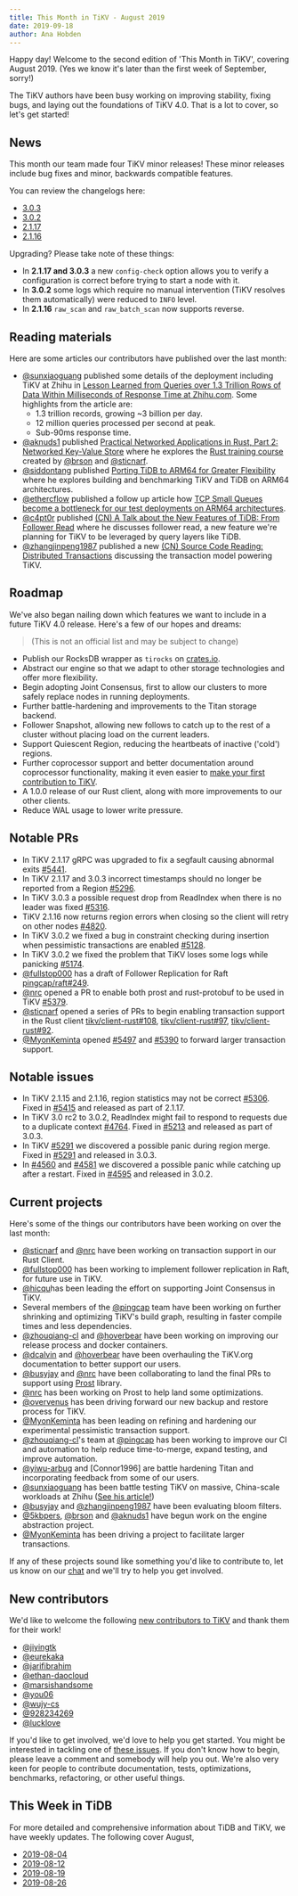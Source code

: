 ```yaml
---
title: This Month in TiKV - August 2019
date: 2019-09-18
author: Ana Hobden
---
```


Happy day! Welcome to the second edition of 'This Month in TiKV', covering August 2019. (Yes we know it's later than the first week of September, sorry!)

The TiKV authors have been busy working on improving stability, fixing bugs, and laying out the foundations of TiKV 4.0. That is a lot to cover, so let's get started!

## News

This month our team made four TiKV minor releases! These minor releases include bug fixes and minor, backwards compatible features.

You can review the changelogs here:

* [3.0.3](https://github.com/tikv/tikv/releases/tag/v3.0.3)
* [3.0.2](https://github.com/tikv/tikv/releases/tag/v3.0.2)
* [2.1.17](https://github.com/tikv/tikv/releases/tag/v2.1.17)
* [2.1.16](https://github.com/tikv/tikv/releases/tag/v2.1.16)

Upgrading? Please take note of these things:

* In **2.1.17 and 3.0.3** a new `config-check` option allows you to verify a configuration is correct before trying to start a node with it.
* In **3.0.2** some logs which require no manual intervention (TiKV resolves them automatically) were reduced to `INFO` level.
* In **2.1.16** `raw_scan` and `raw_batch_scan` now supports reverse.

## Reading materials

Here are some articles our contributors have published over the last month:

* [@sunxiaoguang] published some details of the deployment including TiKV at Zhihu in [Lesson Learned from Queries over 1.3 Trillion Rows of Data Within Milliseconds of Response Time at Zhihu.com](https://pingcap.com/success-stories/lesson-learned-from-queries-over-1.3-trillion-rows-of-data-within-milliseconds-of-response-time-at-zhihu/). Some highlights from the article are:
    - 1.3 trillion records, growing ~3 billion per day.
    - 12 million queries processed per second at peak.
    - Sub-90ms response time.
* [@aknuds1] published [Practical Networked Applications in Rust, Part 2: Networked Key-Value Store](https://arveknudsen.com/posts/practical-networked-applications-in-rust/module-2/) where he explores the [Rust training course](https://github.com/pingcap/talent-plan/tree/master/rust) created by [@brson] and [@sticnarf].
* [@siddontang] published [Porting TiDB to ARM64 for Greater Flexibility](https://pingcap.com/blog/porting-tidb-to-arm64-for-greater-flexibility/) where he explores building and benchmarking TiKV and TiDB on ARM64 architectures.
* [@ethercflow] published a follow up article how [TCP Small Queues become a bottleneck for our test deployments on ARM64 architectures](https://pingcap.com/blog/how-tsq-becomes-a-performance-bottleneck-for-tikv-in-aws-arm-environment/).
* [@c4pt0r] published [(CN) A Talk about the New Features of TiDB: From Follower Read](https://pingcap.com/blog-cn/follower-read-the-new-features-of-tidb/) where he discusses follower read, a new feature we're planning for TiKV to be leveraged by query layers like TiDB.
* [@zhangjinpeng1987] published a new [(CN) Source Code Reading: Distributed Transactions](https://pingcap.com/blog-cn/tikv-source-code-reading-12/) discussing the transaction model powering TiKV.

## Roadmap

We've also began nailing down which features we want to include in a future TiKV 4.0 release. Here's a few of our hopes and dreams:

> (This is not an official list and may be subject to change)

* Publish our RocksDB wrapper as `tirocks` on [crates.io](https://crates.io/crates/tirocks/).
* Abstract our engine so that we adapt to other storage technologies and offer more flexibility.
* Begin adopting Joint Consensus, first to allow our clusters to more safely replace nodes in running deployments.
* Further battle-hardening and improvements to the Titan storage backend.
* Follower Snapshot, allowing new follows to catch up to the rest of a cluster without placing load on the current leaders.
* Support Quiescent Region, reducing the heartbeats of inactive ('cold') regions.
* Further coprocessor support and better documentation around coprocessor functionality, making it even easier to [make your first contribution to TiKV](https://pingcap.com/blog/adding-built-in-functions-to-tikv/).
* A 1.0.0 release of our Rust client, along with more improvements to our other clients.
* Reduce WAL usage to lower write pressure.

## Notable PRs

* In TiKV 2.1.17 gRPC was upgraded to fix a segfault causing abnormal exits [#5441](https://github.com/tikv/tikv/pull/5441).
* In TiKV 2.1.17 and 3.0.3 incorrect timestamps should no longer be reported from a Region [#5296](https://github.com/tikv/tikv/pull/5296).
* In TiKV 3.0.3 a possible request drop from ReadIndex when there is no leader was fixed [#5316](https://github.com/tikv/tikv/pull/5316).
* TiKV 2.1.16 now returns region errors when closing so the client will retry on other nodes [#4820](https://github.com/tikv/tikv/pull/4820).
* In TiKV 3.0.2 we fixed a bug in constraint checking during insertion when pessimistic transactions are enabled [#5128](https://.github.com/tikv/tikv/pull/5128).
* In TiKV 3.0.2 we fixed the problem that TiKV loses some logs while panicking [#5174](https://github.com/tikv/tikv/pull/5174).
* [@fullstop000] has a draft of Follower Replication for Raft [pingcap/raft#249](https://github.com/pingcap/raft-rs/issues/136).
* [@nrc] opened a PR to enable both prost and rust-protobuf to be used in TiKV [#5379](https://github.com/tikv/tikv/pull/5379).
* [@sticnarf] opened a series of PRs to begin enabling transaction support in the Rust client [tikv/client-rust#108](https://github.com/tikv/client-rust/pull/108), [tikv/client-rust#97](https://github.com/tikv/client-rust/pull/97), [tikv/client-rust#92](https://github.com/tikv/client-rust/pull/92).
* [@MyonKeminta] opened [#5497](https://github.com/tikv/tikv/pull/5407) and [#5390](https://github.com/tikv/tikv/pull/5390) to forward larger transaction support.

## Notable issues

* In TiKV 2.1.15 and 2.1.16, region statistics may not be correct [#5306](https://github.com/tikv/tikv/issues/5306). Fixed in [#5415](https://github.com/tikv/tikv/pull/5415) and released as part of 2.1.17.
* In TiKV 3.0 rc2 to 3.0.2, ReadIndex might fail to respond to requests due to a duplicate context [#4764](https://github.com/tikv/tikv/issues/4764). Fixed in [#5213](https://github.com/tikv/tikv/pull/5213) and released as part of 3.0.3.
* In TiKV [#5291](https://github.com/tikv/tikv/pull/5291) we discovered a possible panic during region merge. Fixed in [#5291](https://github.com/tikv/tikv/pull/5291) and released in 3.0.3.
* In [#4560](https://github.com/tikv/tikv/issues/4560) and [#4581](https://github.com/tikv/tikv/issues/4581) we discovered a possible panic while catching up after a restart. Fixed in [#4595](https://github.com/tikv/tikv/pull/4595) and released in 3.0.2.

## Current projects

Here's some of the things our contributors have been working on over the last month:

* [@sticnarf] and [@nrc] have been working on transaction support in our Rust Client.
* [@fullstop000] has been working to implement follower replication in Raft, for future use in TiKV.
* [@hicqu]has been leading the effort on supporting Joint Consensus in TiKV.
* Several members of the [@pingcap] team have been working on further shrinking and optimizing TiKV's build graph, resulting in faster compile times and less dependencies.
* [@zhouqiang-cl] and [@hoverbear] have been working on improving our release process and docker containers.
* [@dcalvin] and [@hoverbear] have been overhauling the TiKV.org documentation to better support our users.
* [@busyjay] and [@nrc] have been collaborating to land the final PRs to support using [Prost](https://github.com/danburkert/prost) library.
* [@nrc] has been working on Prost to help land some optimizations.
* [@overvenus] has been driving forward our new backup and restore process for TiKV.
* [@MyonKeminta] has been leading on refining and hardening our experimental pessimistic transaction support.
* [@zhouqiang-cl]'s team at [@pingcap] has been working to improve our CI and automation to help reduce time-to-merge, expand testing, and improve automation.
* [@yiwu-arbug] and [Connor1996] are battle hardening Titan and incorporating feedback from some of our users.
* [@sunxiaoguang] has been battle testing TiKV on massive, China-scale workloads at Zhihu ([See his article!](https://pingcap.com/success-stories/lesson-learned-from-queries-over-1.3-trillion-rows-of-data-within-milliseconds-of-response-time-at-zhihu/))
* [@busyjay] and [@zhangjinpeng1987] have been evaluating bloom filters.
* [@5kbpers], [@brson] and [@aknuds1] have begun work on the engine abstraction project.
* [@MyonKeminta] has been driving a project to facilitate larger transactions.

If any of these projects sound like something you'd like to contribute to, let us know on our [chat](https://tikv.org/chat) and we'll try to help you get involved.

## New contributors

We'd like to welcome the following [new contributors to TiKV](https://tikv.devstats.cncf.io/d/52/new-contributors-table?orgId=1&from=1564642800000&to=1567321140000) and thank them for their work!

* [@jiyingtk]
* [@eurekaka]
* [@jarifibrahim]
* [@ethan-daocloud]
* [@marsishandsome]
* [@you06]
* [@wujy-cs]
* [@928234269]
* [@lucklove]

If you'd like to get involved, we'd love to help you get started. You might be interested in tackling one of [these issues](https://github.com/tikv/tikv/issues?q=is%3Aopen+is%3Aissue+label%3A%22D%3A+Easy%22+label%3A%22S%3A+HelpWanted%22). If you don't know how to begin, please leave a comment and somebody will help you out. We're also very keen for people to contribute documentation, tests, optimizations, benchmarks, refactoring, or other useful things.

## This Week in TiDB

For more detailed and comprehensive information about TiDB and TiKV, we have weekly updates. The following cover August,

* [2019-08-04](https://pingcap.com/weekly/2019-08-05-tidb-weekly/)
* [2019-08-12](https://pingcap.com/weekly/2019-08-12-tidb-weekly/)
* [2019-08-19](https://pingcap.com/weekly/2019-08-19-tidb-weekly/)
* [2019-08-26](https://pingcap.com/weekly/2019-08-26-tidb-weekly/)

[@sunxiaoguang]: https://github.com/sunxiaoguang
[@hoverbear]: https://github.com/hoverbear/
[@sticnarf]: https://github.com/sticnarf/
[@akunds1]: https://github.com/aknuds1
[@nrc]: https://github.com/nrc/
[@fullstop000]: https://github.com/Fullstop000
[@hicqu]: https://github.com/hicqu
[@pingcap]: https://github.com/pingcap/
[@zhouqiang-cl]: https://github.com/zhouqiang-cl
[@hoverbear]: https://github.com/hoverbear/
[@dcalvin]: https://github.com/dcalvin/
[@busyjay]: https://github.com/busyjay/
[@jiyingtk]: https://github.com/jiyingtk/
[@eurekaka]: https://github.com/eurekaka/
[@jarifibrahim]: https://github.com/jarifibrahim
[@ethan-daocloud]: https://github.com/ethan-daocloud
[@marsishandsome]: https://github.com/marsishandsome
[@you06]: https://github.com/you06
[@wujy-cs]: https://github.com/wujy-cs
[@928234269]: https://github.com/928234269
[@lucklove]: https://github.com/lucklove
[@siddontang]: https://github.com/siddontang
[@c4pt0r]: https://github.com/c4pt0r
[@ethercflow]: https://github.com/ethercflow
[@zhangjinpeng1987]: https://github.com/zhangjinpeng1987
[@overvenus]: https://github.com/overvenus
[@MyonKeminta]: https://github.com/MyonKeminta
[@yiwu-arbug]: https://github.com/yiwu-arbug
[@connor1996]: https://github.com/connor1996
[@brson]: https://github.com/brson
[@aknuds1]: https://github.com/aknuds1
[@5kbpers]: https://github.com/5kbpers
[@youjiali1995]: https://github.com/youjiali1995